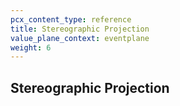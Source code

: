 ```yaml
---
pcx_content_type: reference
title: Stereographic Projection
value_plane_context: eventplane
weight: 6
---
```


## Stereographic Projection
